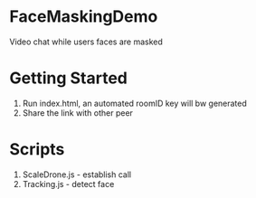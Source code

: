 # FaceMaskingDemo
Video chat while users faces are masked

# Getting Started
1. Run index.html, an automated roomID key will bw generated
2. Share the link with other peer

# Scripts
1. ScaleDrone.js - establish call
2. Tracking.js - detect face
